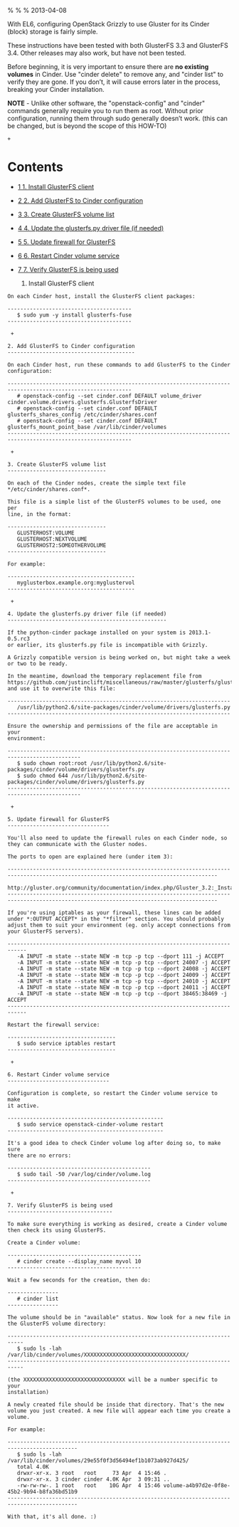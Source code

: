 % 
% 
% 2013-04-08

With EL6, configuring OpenStack Grizzly to use Gluster for its Cinder
(block) storage is fairly simple.

These instructions have been tested with both GlusterFS 3.3 and
GlusterFS 3.4. Other releases may also work, but have not been tested.

Before beginning, it is very important to ensure there are **no existing
volumes** in Cinder. Use "cinder delete" to remove any, and "cinder
list" to verify they are gone. If you don’t, it will cause errors later
in the process, breaking your Cinder installation.

**NOTE** - Unlike other software, the "openstack-config" and "cinder"
commands generally require you to run them as root. Without prior
configuration, running them through sudo generally doesn’t work. (this
can be changed, but is beyond the scope of this HOW-TO)

    +

Contents
========

-   [1 1. Install GlusterFS client](#1._Install_GlusterFS_client)

-   [2 2. Add GlusterFS to Cinder
    configuration](#2._Add_GlusterFS_to_Cinder_configuration)

-   [3 3. Create GlusterFS volume
    list](#3._Create_GlusterFS_volume_list)

-   [4 4. Update the glusterfs.py driver file (if
    needed)](#4.<emphasis>Update_the_glusterfs.py_driver_file</emphasis>.28if_needed.29)

-   [5 5. Update firewall for
    GlusterFS](#5._Update_firewall_for_GlusterFS)

-   [6 6. Restart Cinder volume
    service](#6._Restart_Cinder_volume_service)

-   [7 7. Verify GlusterFS is being
    used](#7._Verify_GlusterFS_is_being_used)

    1.  Install GlusterFS client

<!-- -->

    On each Cinder host, install the GlusterFS client packages:

    ---------------------------------------
       $ sudo yum -y install glusterfs-fuse
    ---------------------------------------

     +

    2. Add GlusterFS to Cinder configuration
    ----------------------------------------

    On each Cinder host, run these commands to add GlusterFS to the Cinder
    configuration:

    -------------------------------------------------------------------------------------------------------------
       # openstack-config --set cinder.conf DEFAULT volume_driver cinder.volume.drivers.glusterfs.GlusterfsDriver
       # openstack-config --set cinder.conf DEFAULT glusterfs_shares_config /etc/cinder/shares.conf
       # openstack-config --set cinder.conf DEFAULT glusterfs_mount_point_base /var/lib/cinder/volumes
    -------------------------------------------------------------------------------------------------------------

     +

    3. Create GlusterFS volume list
    -------------------------------

    On each of the Cinder nodes, create the simple text file
    */etc/cinder/shares.conf*.

    This file is a simple list of the GlusterFS volumes to be used, one per
    line, in the format:

    -------------------------------
       GLUSTERHOST:VOLUME
       GLUSTERHOST:NEXTVOLUME
       GLUSTERHOST2:SOMEOTHERVOLUME
    -------------------------------

    For example:

    ----------------------------------------
       myglusterbox.example.org:myglustervol
    ----------------------------------------

     +

    4. Update the glusterfs.py driver file (if needed)
    --------------------------------------------------

    If the python-cinder package installed on your system is 2013.1-0.5.rc3
    or earlier, its glusterfs.py file is incompatible with Grizzly.

    A Grizzly compatible version is being worked on, but might take a week
    or two to be ready.

    In the meantime, download the temporary replacement file from
    https://github.com/justinclift/miscellaneous/raw/master/glusterfs/glusterfs.py[here],
    and use it to overwrite this file:

    ----------------------------------------------------------------------
       /usr/lib/python2.6/site-packages/cinder/volume/drivers/glusterfs.py
    ----------------------------------------------------------------------

    Ensure the ownership and permissions of the file are acceptable in your
    environment:

    ---------------------------------------------------------------------------------------------
       $ sudo chown root:root /usr/lib/python2.6/site-packages/cinder/volume/drivers/glusterfs.py
       $ sudo chmod 644 /usr/lib/python2.6/site-packages/cinder/volume/drivers/glusterfs.py
    ---------------------------------------------------------------------------------------------

     +

    5. Update firewall for GlusterFS
    --------------------------------

    You'll also need to update the firewall rules on each Cinder node, so
    they can communicate with the Gluster nodes.

    The ports to open are explained here (under item 3):

    ----------------------------------------------------------------------------------------------------------------------------------------
       http://gluster.org/community/documentation/index.php/Gluster_3.2:_Installing_GlusterFS_on_Red_Hat_Package_Manager_(RPM)_Distributions
    ----------------------------------------------------------------------------------------------------------------------------------------

    If you're using iptables as your firewall, these lines can be added
    under *:OUTPUT ACCEPT* in the "*filter" section. You should probably
    adjust them to suit your environment (eg. only accept connections from
    your GlusterFS servers).

    ----------------------------------------------------------------------------
       -A INPUT -m state --state NEW -m tcp -p tcp --dport 111 -j ACCEPT
       -A INPUT -m state --state NEW -m tcp -p tcp --dport 24007 -j ACCEPT
       -A INPUT -m state --state NEW -m tcp -p tcp --dport 24008 -j ACCEPT
       -A INPUT -m state --state NEW -m tcp -p tcp --dport 24009 -j ACCEPT
       -A INPUT -m state --state NEW -m tcp -p tcp --dport 24010 -j ACCEPT
       -A INPUT -m state --state NEW -m tcp -p tcp --dport 24011 -j ACCEPT
       -A INPUT -m state --state NEW -m tcp -p tcp --dport 38465:38469 -j ACCEPT
    ----------------------------------------------------------------------------

    Restart the firewall service:

    ----------------------------------
       $ sudo service iptables restart
    ----------------------------------

     +

    6. Restart Cinder volume service
    --------------------------------

    Configuration is complete, so restart the Cinder volume service to make
    it active.

    -------------------------------------------------
       $ sudo service openstack-cinder-volume restart
    -------------------------------------------------

    It's a good idea to check Cinder volume log after doing so, to make sure
    there are no errors:

    ---------------------------------------------
       $ sudo tail -50 /var/log/cinder/volume.log
    ---------------------------------------------

     +

    7. Verify GlusterFS is being used
    ---------------------------------

    To make sure everything is working as desired, create a Cinder volume
    then check its using GlusterFS.

    Create a Cinder volume:

    ------------------------------------------
       # cinder create --display_name myvol 10
    ------------------------------------------

    Wait a few seconds for the creation, then do:

    ----------------
       # cinder list
    ----------------

    The volume should be in "available" status. Now look for a new file in
    the GlusterFS volume directory:

    ---------------------------------------------------------------------------
       $ sudo ls -lah /var/lib/cinder/volumes/XXXXXXXXXXXXXXXXXXXXXXXXXXXXXXXX/
    ---------------------------------------------------------------------------

    (the XXXXXXXXXXXXXXXXXXXXXXXXXXXXXXXX will be a number specific to your
    installation)

    A newly created file should be inside that directory. That's the new
    volume you just created. A new file will appear each time you create a
    volume.

    For example:

    --------------------------------------------------------------------------------------------
       $ sudo ls -lah /var/lib/cinder/volumes/29e55f0f3d56494ef1b1073ab927d425/
       total 4.0K
       drwxr-xr-x. 3 root   root     73 Apr  4 15:46 .
       drwxr-xr-x. 3 cinder cinder 4.0K Apr  3 09:31 ..
       -rw-rw-rw-. 1 root   root    10G Apr  4 15:46 volume-a4b97d2e-0f8e-45b2-9b94-b8fa36bd51b9
    --------------------------------------------------------------------------------------------

    With that, it's all done. :)
